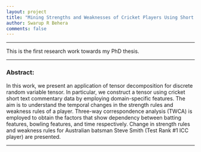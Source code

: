 ```yaml
---
layout: project
title: "Mining Strengths and Weaknesses of Cricket Players Using Short Text Commentary"
author: Swarup R Behera
comments: false
---
```

___

This is the first research work towards my PhD thesis.

___

### Abstract:

In this work, we present an application of tensor decomposition for discrete random variable tensor. In particular, we construct a tensor using cricket short text commentary data by employing domain-specific features. The aim is to understand the temporal changes in the strength rules and weakness rules of a player. Three-way correspondence analysis (TWCA) is employed to obtain the factors that show dependency between batting features, bowling features, and time respectively. Change in strength rules and weakness rules for Australian batsman Steve Smith (Test Rank \#1 ICC player) are presented.
___
